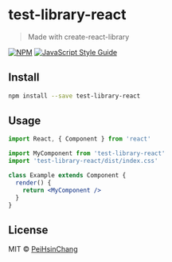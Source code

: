 # test-library-react

> Made with create-react-library

[![NPM](https://img.shields.io/npm/v/test-library-react.svg)](https://www.npmjs.com/package/test-library-react) [![JavaScript Style Guide](https://img.shields.io/badge/code_style-standard-brightgreen.svg)](https://standardjs.com)

## Install

```bash
npm install --save test-library-react
```

## Usage

```jsx
import React, { Component } from 'react'

import MyComponent from 'test-library-react'
import 'test-library-react/dist/index.css'

class Example extends Component {
  render() {
    return <MyComponent />
  }
}
```

## License

MIT © [PeiHsinChang](https://github.com/PeiHsinChang)
